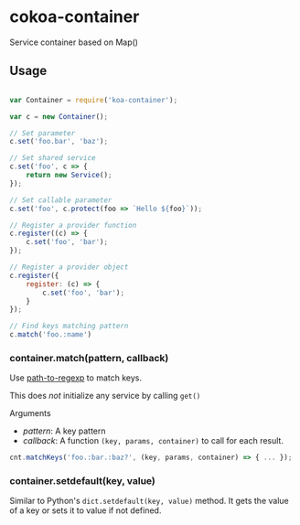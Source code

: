 # cokoa-container

Service container based on Map()


## Usage

```js

var Container = require('koa-container');

var c = new Container();

// Set parameter
c.set('foo.bar', 'baz');

// Set shared service
c.set('foo', c => {
	return new Service();
});

// Set callable parameter
c.set('foo', c.protect(foo => `Hello ${foo}`));

// Register a provider function
c.register((c) => {
	c.set('foo', 'bar');
});

// Register a provider object
c.register({
	register: (c) => {
		c.set('foo', 'bar');
	}
});

// Find keys matching pattern
c.match('foo.:name')


```

### container.match(pattern, callback)

Use [path-to-regexp](https://www.npmjs.com/package/path-to-regexp) to match keys.

This does *not* initialize any service by calling `get()`

Arguments

  - _pattern_: A key pattern
  - _callback_: A function `(key, params, container)` to call for each result.

```js
cnt.matchKeys('foo.:bar.:baz?', (key, params, container) => { ... });
```

### container.setdefault(key, value)

Similar to Python's `dict.setdefault(key, value)` method.
It gets the value of a key or sets it to value if not defined.
